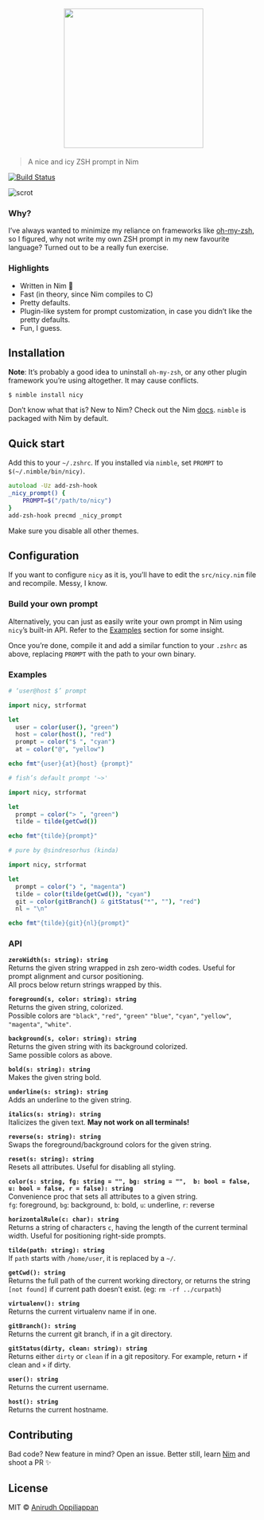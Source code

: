 <h1 align="center">                                                              
    <img src="https://x.icyphox.sh/5DyAD.png" width="280">                            
</h1>

> A nice and icy ZSH prompt in Nim

[![Build Status](https://travis-ci.org/icyphox/nicy.svg?branch=master)](https://travis-ci.org/icyphox/nicy)

![scrot](https://x.icyphox.sh/SltdI.png)

### Why?
I’ve always wanted to minimize my reliance on frameworks like [oh-my-zsh](https://github.com/robbyrussell/oh-my-zsh), so I figured, why not write my own ZSH prompt in my new favourite language? Turned out to be a really fun exercise.

### Highlights
- Written in Nim 👑
- Fast (in theory, since Nim compiles to C)
- Pretty defaults.
- Plugin-like system for prompt customization, in case you didn’t like the pretty defaults.
- Fun, I guess.

## Installation
**Note**: It’s probably a good idea to uninstall `oh-my-zsh`, or any other plugin framework you’re using
altogether. It may cause conflicts.

```console
$ nimble install nicy
```

Don’t know what that is? New to Nim? Check out the Nim [docs](https://nim-lang.org/documentation.html). `nimble` is packaged with Nim by default.  

## Quick start
Add this to your `~/.zshrc`. If you installed via `nimble`, set `PROMPT` to `$(~/.nimble/bin/nicy)`.

```zsh
autoload -Uz add-zsh-hook
_nicy_prompt() {
	PROMPT=$("/path/to/nicy")
}
add-zsh-hook precmd _nicy_prompt
```
Make sure you disable all other themes.

## Configuration
If you want to configure `nicy` as it is, you’ll have to edit the `src/nicy.nim` file and recompile. Messy, I know.

### Build your own prompt
Alternatively, you can just as easily write your own prompt in Nim using `nicy`’s built-in API. Refer to the [Examples](#Examples) section for some insight.

Once you’re done, compile it and add a similar function to your `.zshrc` as above, replacing `PROMPT` with the path to your own binary.

### Examples

```nim
# ‘user@host $’ prompt

import nicy, strformat

let
  user = color(user(), "green")
  host = color(host(), "red")
  prompt = color("$ ", "cyan")
  at = color("@", "yellow")

echo fmt"{user}{at}{host} {prompt}"
```

```nim
# fish’s default prompt '~>'

import nicy, strformat

let
  prompt = color("> ", "green")
  tilde = tilde(getCwd())

echo fmt"{tilde}{prompt}"
```

```nim
# pure by @sindresorhus (kinda)

import nicy, strformat

let
  prompt = color("❯ ", "magenta")
  tilde = color(tilde(getCwd()), "cyan")
  git = color(gitBranch() & gitStatus("*", ""), "red")
  nl = "\n"

echo fmt"{tilde}{git}{nl}{prompt}"
```

### API

**`zeroWidth(s: string): string`**  
Returns the given string wrapped in zsh zero-width codes. Useful for prompt alignment and cursor positioning.  
All procs below return strings wrapped by this.

**`foreground(s, color: string): string`**  
Returns the given string, colorized.  
Possible colors are `"black"`, `"red"`, `"green"` `"blue"`, `"cyan"`, `"yellow"`, `"magenta"`, `"white"`.

**`background(s, color: string): string`**  
Returns the given string with its background colorized.  
Same possible colors as above.

**`bold(s: string): string`**  
Makes the given string bold.

**`underline(s: string): string`**  
Adds an underline to the given string.

**`italics(s: string): string`**  
Italicizes the given text. **May not work on all terminals!**

**`reverse(s: string): string`**  
Swaps the foreground/background colors for the given string.

**`reset(s: string): string`**  
Resets all attributes. Useful for disabling all styling.

**`color(s: string, fg: string = "", bg: string = "",  b: bool = false, u: bool = false, r = false): string`**  
Convenience proc that sets all attributes to a given string.  
`fg`: foreground, `bg`: background, `b`: bold, `u`: underline, `r`: reverse

**`horizontalRule(c: char): string`**  
Returns a string of characters `c`, having the length of the current terminal width. Useful for positioning right-side prompts.

**`tilde(path: string): string`**  
If `path` starts with `/home/user`, it is replaced by a `~/`.

**`getCwd(): string`**  
Returns the full path of the current working directory, or returns the string `[not found]` if current path doesn’t exist. (eg: `rm -rf ../curpath`)

**`virtualenv(): string`**  
Returns the current virtualenv name if in one.

**`gitBranch(): string`**  
Returns the current git branch, if in a git directory.

**`gitStatus(dirty, clean: string): string`**  
Returns either `dirty` or `clean` if in a git repository. For example, return `•` if clean and `×` if dirty.

**`user(): string`**  
Returns the current username.

**`host(): string`**  
Returns the current hostname.

## Contributing
Bad code? New feature in mind? Open an issue. Better still, learn [Nim](https://nim-lang.org/documentation.html) and shoot a PR :sparkles:

## License
MIT © [Anirudh Oppiliappan](https://icyphox.sh)
